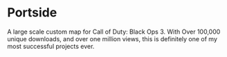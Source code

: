 # Portside
A large scale custom map for Call of Duty: Black Ops 3. With Over 100,000 unique downloads, and over one million views, this is definitely one of my most successful projects ever.
